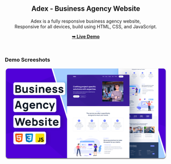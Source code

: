 <div align="center">
  <br />

  <h2 align="center">Adex - Business Agency Website</h2>

  Adex is a fully responsive business agency website, <br />Responsive for all devices, build using HTML, CSS, and JavaScript.

  <a href="https://codewithsadee.github.io/adex/"><strong>➥ Live Demo</strong></a>

</div>

<br />

### Demo Screeshots

![Adex Desktop Demo](./readme-images/desktop.png "Desktop Demo")
